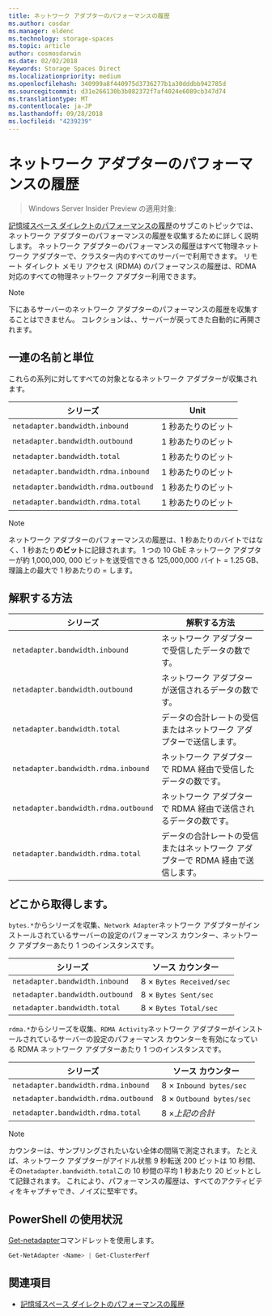 ```yaml
---
title: ネットワーク アダプターのパフォーマンスの履歴
ms.author: cosdar
ms.manager: eldenc
ms.technology: storage-spaces
ms.topic: article
author: cosmosdarwin
ms.date: 02/02/2018
Keywords: Storage Spaces Direct
ms.localizationpriority: medium
ms.openlocfilehash: 340999a8f440975d3736277b1a30dddbb942785d
ms.sourcegitcommit: d31e266130b3b082372f7af4024e6089cb347d74
ms.translationtype: MT
ms.contentlocale: ja-JP
ms.lasthandoff: 09/28/2018
ms.locfileid: "4239239"
---
```

# ネットワーク アダプターのパフォーマンスの履歴

> Windows Server Insider Preview の適用対象:

[記憶域スペース ダイレクトのパフォーマンスの履歴](performance-history.md)のサブこのトピックでは、ネットワーク アダプターのパフォーマンスの履歴を収集するために詳しく説明します。 ネットワーク アダプターのパフォーマンスの履歴はすべて物理ネットワーク アダプターで、クラスター内のすべてのサーバーで利用できます。 リモート ダイレクト メモリ アクセス (RDMA) のパフォーマンスの履歴は、RDMA 対応のすべての物理ネットワーク アダプター利用できます。

   > [!NOTE]
   > 下にあるサーバーのネットワーク アダプターのパフォーマンスの履歴を収集することはできません。 コレクションは、、サーバーが戻ってきた自動的に再開されます。

## 一連の名前と単位

これらの系列に対してすべての対象となるネットワーク アダプターが収集されます。

| シリーズ                               | Unit            |
|--------------------------------------|-----------------|
| `netadapter.bandwidth.inbound`       | 1 秒あたりのビット |
| `netadapter.bandwidth.outbound`      | 1 秒あたりのビット |
| `netadapter.bandwidth.total`         | 1 秒あたりのビット |
| `netadapter.bandwidth.rdma.inbound`  | 1 秒あたりのビット |
| `netadapter.bandwidth.rdma.outbound` | 1 秒あたりのビット |
| `netadapter.bandwidth.rdma.total`    | 1 秒あたりのビット |

   > [!NOTE]
   > ネットワーク アダプターのパフォーマンスの履歴は、1 秒あたりのバイトではなく、1 秒あたり**のビット**に記録されます。 1 つの 10 GbE ネットワーク アダプターが約 1,000,000, 000 ビットを送受信できる 125,000,000 バイト = 1.25 GB、理論上の最大で 1 秒あたりの = します。

## 解釈する方法

| シリーズ                               | 解釈する方法                                                      |
|--------------------------------------|-----------------------------------------------------------------------|
| `netadapter.bandwidth.inbound`       | ネットワーク アダプターで受信したデータの数です。                         |
| `netadapter.bandwidth.outbound`      | ネットワーク アダプターが送信されるデータの数です。                             |
| `netadapter.bandwidth.total`         | データの合計レートの受信またはネットワーク アダプターで送信します。           |
| `netadapter.bandwidth.rdma.inbound`  | ネットワーク アダプターで RDMA 経由で受信したデータの数です。               |
| `netadapter.bandwidth.rdma.outbound` | ネットワーク アダプターで RDMA 経由で送信されるデータの数です。                   |
| `netadapter.bandwidth.rdma.total`    | データの合計レートの受信またはネットワーク アダプターで RDMA 経由で送信します。 |

## どこから取得します。

`bytes.*`からシリーズを収集、`Network Adapter`ネットワーク アダプターがインストールされているサーバーの設定のパフォーマンス カウンター、ネットワーク アダプターあたり 1 つのインスタンスです。

| シリーズ                           | ソース カウンター           |
|----------------------------------|--------------------------|
| `netadapter.bandwidth.inbound`   | 8 × `Bytes Received/sec` |
| `netadapter.bandwidth.outbound`  | 8 × `Bytes Sent/sec`     |
| `netadapter.bandwidth.total`     | 8 × `Bytes Total/sec`    |

`rdma.*`からシリーズを収集、`RDMA Activity`ネットワーク アダプターがインストールされているサーバーの設定のパフォーマンス カウンターを有効になっている RDMA ネットワーク アダプターあたり 1 つのインスタンスです。

| シリーズ                               | ソース カウンター           |
|--------------------------------------|--------------------------|
| `netadapter.bandwidth.rdma.inbound`  | 8 × `Inbound bytes/sec`  |
| `netadapter.bandwidth.rdma.outbound` | 8 × `Outbound bytes/sec` |
| `netadapter.bandwidth.rdma.total`    | 8 ×*上記の合計*   |

   > [!NOTE]
   > カウンターは、サンプリングされたいない全体の間隔で測定されます。 たとえば、ネットワーク アダプターがアイドル状態 9 秒転送 200 ビットは 10 秒間、その`netadapter.bandwidth.total`この 10 秒間の平均 1 秒あたり 20 ビットとして記録されます。 これにより、パフォーマンスの履歴は、すべてのアクティビティをキャプチャでき、ノイズに堅牢です。

## PowerShell の使用状況

[Get-netadapter](https://docs.microsoft.com/powershell/module/netadapter/get-netadapter)コマンドレットを使用します。

```PowerShell
Get-NetAdapter <Name> | Get-ClusterPerf
```

## 関連項目

- [記憶域スペース ダイレクトのパフォーマンスの履歴](performance-history.md)
